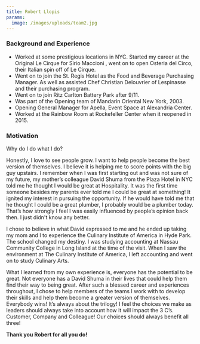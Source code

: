 ```yaml
---
title: Robert Llopis
params:
  image: /images/uploads/team2.jpg
---
```


### Background and Experience

* Worked at some prestigious locations in NYC. Started my career at the Original Le Cirque for Sirio Maccioni , went on to open Osteria del Circo, their Italian spin off of Le Cirque.
* Went on to join the St. Regis Hotel as the Food and Beverage Purchasing Manager. As well as assisted  Chef Christian Delouvrier of Lespinasse and their purchasing program.
* Went on to join Ritz Carlton Battery Park after 9/11. 
* Was part of the Opening team of Mandarin Oriental New York, 2003.
* Opening General Manager for Apella, Event Space at Alexandria Center.
* Worked at the Rainbow Room at Rockefeller Center when it reopened in 2015. 

### Motivation

Why do I do what I do? 

Honestly, I love to see people grow. I want to help people become the best version of themselves. I believe it is helping me to score points with the big guy upstairs. I remember when I was first starting out and was not sure of my future, my mother’s colleague David Shuma from the Plaza Hotel in NYC told me he thought I would be great at Hospitality. It was the first time someone besides my parents ever told me I could be great at something! It ignited my interest in pursuing the opportunity. If he would have told me that he thought I could be a great plumber, I probably would be a plumber today.  That’s how strongly I feel I was easily  influenced by people’s opinion back then. I just didn't know any better.  

I chose to believe in what David expressed to me and he ended up taking my mom and  I to experience the Culinary Institute of America in Hyde Park.  The school changed my destiny.  I was studying accounting at Nassau Community College in Long Island at the time of the visit. When I saw the environment at The Culinary Institute of America, I left accounting and went on to study Culinary Arts. 

What I learned from my own experience is, everyone has the potential to be great. Not everyone has a David Shuma in their lives that could help them find their way to being great.  After such a blessed career and experiences throughout, I chose to help members of the teams I work with to develop their skills and help them become a greater version of themselves. Everybody wins!  It’s always about the trilogy!  I feel the choices we make as leaders should always take into account how it will impact the 3 C’s.  Customer, Company  and Colleague!  Our choices should always benefit all three!

**Thank you Robert for all you do!**
